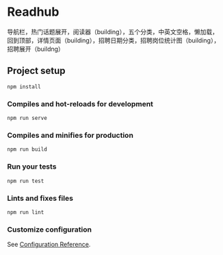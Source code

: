 # Readhub
 导航栏，热门话题展开，阅读器（building），五个分类，中英文空格，懒加载，回到顶部，详情页面（building），招聘日期分类，招聘岗位统计图（building），招聘展开（buildng）

## Project setup
```
npm install
```

### Compiles and hot-reloads for development
```
npm run serve
```

### Compiles and minifies for production
```
npm run build
```

### Run your tests
```
npm run test
```

### Lints and fixes files
```
npm run lint
```

### Customize configuration
See [Configuration Reference](https://cli.vuejs.org/config/).
